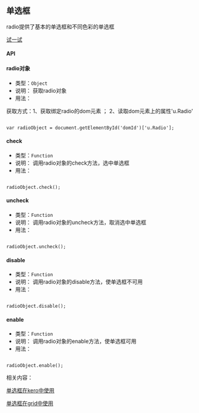 ## 单选框

radio提供了基本的单选框和不同色彩的单选框



[试一试](http://tinper.org/webide/#/demos/ui/radio)

#### API

#### radio对象

* 类型：`Object`
* 说明： 获取radio对象
* 用法：

获取方式：1、获取绑定radio的dom元素 ； 2、读取dom元素上的属性'u.Radio'

```

var radioObject = document.getElementById('domId')['u.Radio'];

```

#### check

* 类型：`Function`
* 说明： 调用radio对象的check方法，选中单选框
* 用法：

```

radioObject.check();

```

#### uncheck

* 类型：`Function`
* 说明： 调用radio对象的uncheck方法，取消选中单选框
* 用法：

```

radioObject.uncheck();

```

#### disable

* 类型：`Function`
* 说明： 调用radio对象的disable方法，使单选框不可用
* 用法：

```

radioObject.disable();

```
#### enable

* 类型：`Function`
* 说明： 调用radio对象的enable方法，使单选框可用
* 用法：

```

radioObject.enable();

```

相关内容：

[单选框在kero中使用](http://tinper.org/dist/kero/docs/ex_radio.html)    

[单选框在grid中使用](http://tinper.org/webide/#/demos/grids/edit)
